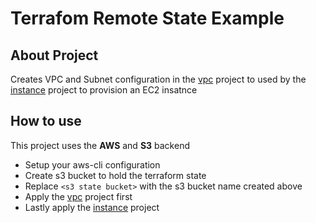 # Terrafom Remote State Example

## About Project

Creates VPC and Subnet configuration in the [vpc](./vpc) project to used by the [instance](./instance) project to provision an EC2 insatnce

## How to use

This project uses the **AWS** and **S3** backend

- Setup your aws-cli configuration
- Create s3 bucket to hold the terraform state
- Replace `<s3 state bucket>` with the s3 bucket name created above
- Apply the [vpc](./vpc) project first
- Lastly apply the [instance](./instances) project